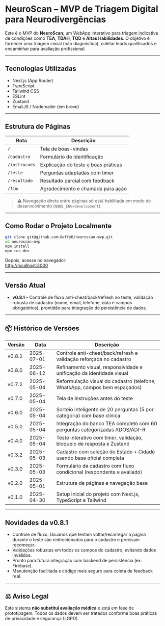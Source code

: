 
# NeuroScan – MVP de Triagem Digital para Neurodivergências

Este é o MVP do **NeuroScan**, um WebApp interativo para triagem indicativa de condições como **TEA**, **TDAH**, **TOD** e **Altas Habilidades**. O objetivo é fornecer uma triagem inicial (não diagnóstica), coletar leads qualificados e encaminhar para avaliação profissional.

---

## Tecnologias Utilizadas

- Next.js (App Router)
- TypeScript
- Tailwind CSS
- ESLint
- Zustand
- EmailJS / Nodemailer (em breve)

---

## Estrutura de Páginas

| Rota         | Descrição                            |
|--------------|--------------------------------------|
| `/`          | Tela de boas-vindas                  |
| `/cadastro`  | Formulário de identificação          |
| `/instrucoes`| Explicação do teste e boas práticas  |
| `/teste`     | Perguntas adaptadas com timer        |
| `/resultado` | Resultado parcial com feedback       |
| `/fim`       | Agradecimento e chamada para ação    |

> ⚠️ Navegação direta entre páginas só está habilitada em modo de desenvolvimento (`NODE_ENV=development`).

---

## Como Rodar o Projeto Localmente

```bash
git clone git@github.com:GeffyB/neuroscan-mvp.git
cd neuroscan-mvp
npm install
npm run dev
```

Depois, acesse no navegador:  
[http://localhost:3000](http://localhost:3000)

---

## Versão Atual

- **v0.8.1** – Controle de fluxo anti-cheat/back/refresh no teste, validação robusta de cadastro (nome, email, telefone, data e campos obrigatórios), prontidão para integração de persistência de dados.

---

## 📦 Histórico de Versões

| Versão   | Data       | Descrição                                                                 |
|----------|------------|---------------------------------------------------------------------------|
| v0.8.1   | 2025-07-01 | Controle anti-cheat/back/refresh e validação reforçada no cadastro        |
| v0.8.0   | 2025-06-12 | Refinamento visual, responsividade e unificação da identidade visual      |
| v0.7.2   | 2025-05-04 | Reformulação visual do cadastro (telefone, WhatsApp, campos bem espaçados)|
| v0.7.0   | 2025-05-04 | Tela de instruções antes do teste                                         |
| v0.6.0   | 2025-05-04 | Sorteio inteligente de 20 perguntas (5 por categoria) com base clínica    |
| v0.5.0   | 2025-05-04 | Integração do banco TEA completo com 60 perguntas categorizadas ADOS/ADI-R|
| v0.4.0   | 2025-05-04 | Teste interativo com timer, validação, bloqueio de resposta e Zustand     |
| v0.3.2   | 2025-05-03 | Cadastro com seleção de Estado + Cidade usando base oficial completa      |
| v0.3.0   | 2025-05-03 | Formulário de cadastro com fluxo condicional (respondente e avaliado)     |
| v0.2.0   | 2025-05-01 | Estrutura de páginas e navegação base                                    |
| v0.1.0   | 2025-04-30 | Setup inicial do projeto com Next.js, TypeScript e Tailwind              |

---

## Novidades da v0.8.1

- Controle de fluxo: Usuários que tentam voltar/recarregar a página durante o teste são redirecionados para o cadastro e precisam recomeçar.
- Validações robustas em todos os campos do cadastro, evitando dados inválidos.
- Pronto para futura integração com backend de persistência (ex: Firebase).
- Manutenção facilitada e código mais seguro para coleta de feedback real.

---

## ⚖️ Aviso Legal

Este sistema **não substitui avaliação médica** e está em fase de prototipagem. Todos os dados devem ser tratados conforme boas práticas de privacidade e segurança (LGPD).
